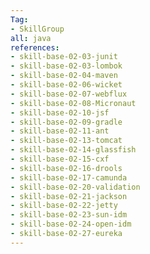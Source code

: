 ```yaml
---
Tag: 
- SkillGroup
all: java
references:    
- skill-base-02-03-junit          
- skill-base-02-03-lombok         
- skill-base-02-04-maven          
- skill-base-02-06-wicket         
- skill-base-02-07-webflux
- skill-base-02-08-Micronaut                                 
- skill-base-02-10-jsf   
- skill-base-02-09-gradle                                             
- skill-base-02-11-ant
- skill-base-02-13-tomcat
- skill-base-02-14-glassfish
- skill-base-02-15-cxf
- skill-base-02-16-drools
- skill-base-02-17-camunda
- skill-base-02-20-validation
- skill-base-02-21-jackson
- skill-base-02-22-jetty
- skill-base-02-23-sun-idm
- skill-base-02-24-open-idm
- skill-base-02-27-eureka
---
```

